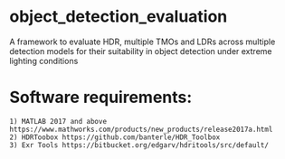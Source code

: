 # object_detection_evaluation
A framework to evaluate HDR, multiple TMOs and LDRs across multiple detection models for their suitability in object detection under extreme lighting conditions

# Software requirements:
	1) MATLAB 2017 and above https://www.mathworks.com/products/new_products/release2017a.html
	2) HDRToobox https://github.com/banterle/HDR_Toolbox
	3) Exr Tools https://bitbucket.org/edgarv/hdritools/src/default/
